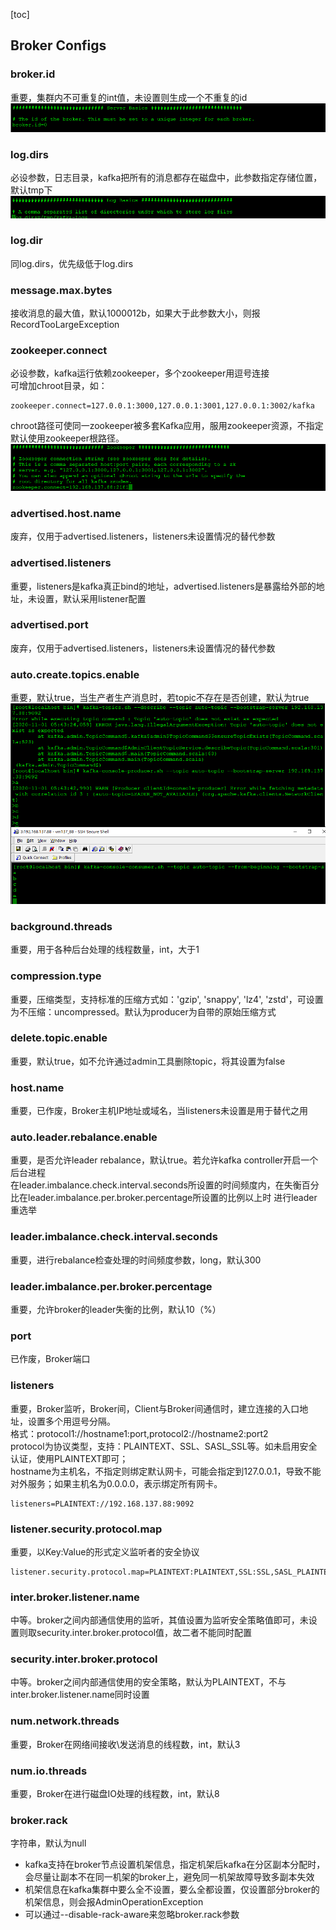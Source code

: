 [toc]
## Broker Configs
### broker.id
重要，集群内不可重复的int值，未设置则生成一个不重复的id   
![](pic/03Configuration/brokerid.png)

### log.dirs
必设参数，日志目录，kafka把所有的消息都存在磁盘中，此参数指定存储位置，默认tmp下   
![](pic/03Configuration/log.dirs.png)

### log.dir
同log.dirs，优先级低于log.dirs

### message.max.bytes
接收消息的最大值，默认1000012b，如果大于此参数大小，则报RecordTooLargeException

### zookeeper.connect
必设参数，kafka运行依赖zookeeper，多个zookeeper用逗号连接  
可增加chroot目录，如：
```
zookeeper.connect=127.0.0.1:3000,127.0.0.1:3001,127.0.0.1:3002/kafka
```
chroot路径可使同一zookeeper被多套Kafka应用，服用zookeeper资源，不指定默认使用zookeeper根路径。
![](pic/03Configuration/zookeeper.png)

### advertised.host.name
废弃，仅用于advertised.listeners，listeners未设置情况的替代参数

### advertised.listeners
重要，listeners是kafka真正bind的地址，advertised.listeners是暴露给外部的地址，未设置，默认采用listener配置

### advertised.port
废弃，仅用于advertised.listeners，listeners未设置情况的替代参数

### auto.create.topics.enable
重要，默认true，当生产者生产消息时，若topic不存在是否创建，默认为true   
![](pic/03Configuration/auto.create.topics.enable.png)

### background.threads
重要，用于各种后台处理的线程数量，int，大于1

### compression.type
重要，压缩类型，支持标准的压缩方式如：'gzip', 'snappy', 'lz4', 'zstd'，可设置为不压缩：uncompressed。默认为producer为自带的原始压缩方式

### delete.topic.enable
重要，默认true，如不允许通过admin工具删除topic，将其设置为false

### host.name
重要，已作废，Broker主机IP地址或域名，当listeners未设置是用于替代之用

### auto.leader.rebalance.enable
重要，是否允许leader rebalance，默认true。若允许kafka controller开启一个后台进程   
在leader.imbalance.check.interval.seconds所设置的时间频度内，在失衡百分比在leader.imbalance.per.broker.percentage所设置的比例以上时
进行leader重选举

### leader.imbalance.check.interval.seconds
重要，进行rebalance检查处理的时间频度参数，long，默认300

### leader.imbalance.per.broker.percentage
重要，允许broker的leader失衡的比例，默认10（%）

### port
已作废，Broker端口

### listeners
重要，Broker监听，Broker间，Client与Broker间通信时，建立连接的入口地址，设置多个用逗号分隔。   
格式：protocol1://hostname1:port,protocol2://hostname2:port2   
protocol为协议类型，支持：PLAINTEXT、SSL、SASL_SSL等。如未启用安全认证，使用PLAINTEXT即可；   
hostname为主机名，不指定则绑定默认网卡，可能会指定到127.0.0.1，导致不能对外服务；如果主机名为0.0.0.0，表示绑定所有网卡。   
```
listeners=PLAINTEXT://192.168.137.88:9092
```

### listener.security.protocol.map
重要，以Key:Value的形式定义监听者的安全协议   
```
listener.security.protocol.map=PLAINTEXT:PLAINTEXT,SSL:SSL,SASL_PLAINTEXT:SASL_PLAINTEXT,SASL_SSL:SASL_SSL 
```

### inter.broker.listener.name
中等。broker之间内部通信使用的监听，其值设置为监听安全策略值即可，未设置则取security.inter.broker.protocol值，故二者不能同时配置

### security.inter.broker.protocol
中等。broker之间内部通信使用的安全策略，默认为PLAINTEXT，不与inter.broker.listener.name同时设置

### num.network.threads
重要，Broker在网络间接收\发送消息的线程数，int，默认3

### num.io.threads
重要，Broker在进行磁盘IO处理的线程数，int，默认8

### broker.rack
字符串，默认为null
- kafka支持在broker节点设置机架信息，指定机架后kafka在分区副本分配时，会尽量让副本不在同一机架的broker上，避免同一机架故障导致多副本失效
- 机架信息在kafka集群中要么全不设置，要么全都设置，仅设置部分broker的机架信息，则会报AdminOperationException
- 可以通过--disable-rack-aware来忽略broker.rack参数